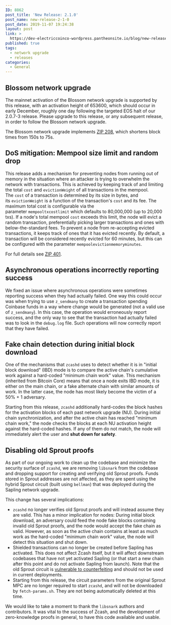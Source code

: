 ```yaml
---
ID: 8862
post_title: 'New Release: 2.1.0'
post_name: new-release-2-1-0
post_date: 2019-11-07 19:24:38
layout: post
link: >
  https://dev-electriccoinco-wordpress.pantheonsite.io/blog/new-release-2-1-0/
published: true
tags:
  - network upgrade
  - releases
categories:
  - General
---
```

<!-- wp:heading -->
<h2>Blossom network upgrade</h2>
<!-- /wp:heading -->

<!-- wp:paragraph -->
<p>The mainnet activation of the Blossom network upgrade is supported by this release, with an activation height of 653600, which should occur in early December, roughly one day following the targeted EOS halt of our 2.0.7-3 release. Please upgrade to this release, or any subsequent release, in order to follow the Blossom network upgrade.</p>
<!-- /wp:paragraph -->

<!-- wp:paragraph -->
<p>The Blossom network upgrade implements <a href="https://zips.z.cash/zip-0208">ZIP 208</a>, which shortens block times from 150s to 75s.</p>
<!-- /wp:paragraph -->

<!-- wp:heading -->
<h2>DoS mitigation: Mempool size limit and random drop</h2>
<!-- /wp:heading -->

<!-- wp:paragraph -->
<p>This release adds a mechanism for preventing nodes from running out of memory in the situation where an attacker is trying to overwhelm the network with transactions. This is achieved by keeping track of and limiting the total <code>cost</code> and <code>evictionWeight</code> of all transactions in the mempool. The <code>cost</code> of a transaction is determined by its size in bytes, and its <code>evictionWeight</code> is a function of the transaction's <code>cost</code> and its fee. The maximum total cost is configurable via the parameter <code>mempooltxcostlimit</code> which defaults to 80,000,000 (up to 20,000 txs). If a node's total mempool <code>cost</code> exceeds this limit, the node will evict a random transaction, preferentially picking larger transactions and ones with below-the-standard fees. To prevent a node from re-accepting evicted transactions, it keeps track of ones that it has evicted recently. By default, a transaction will be considered recently evicted for 60 minutes, but this can be configured with the parameter <code>mempoolevictionmemoryminutes</code>.</p>
<!-- /wp:paragraph -->

<!-- wp:paragraph -->
<p>For full details see&nbsp;<a href="https://github.com/zcash/zips/pull/275">ZIP 401</a>.</p>
<!-- /wp:paragraph -->

<!-- wp:heading -->
<h2>Asynchronous operations incorrectly reporting success</h2>
<!-- /wp:heading -->

<!-- wp:paragraph -->
<p>We fixed an issue where asynchronous operations were sometimes reporting success when they had actually failed. One way this could occur was when trying to use <code>z_sendmany</code> to create a transaction spending Coinbase funds in a way where change would be generated (not a valid use of <code>z_sendmany</code>). In this case, the operation would erroneously report success, and the only way to see that the transaction had actually failed was to look in the <code>debug.log</code> file. Such operations will now correctly report that they have failed.</p>
<!-- /wp:paragraph -->

<!-- wp:heading -->
<h2>Fake chain detection during initial block download</h2>
<!-- /wp:heading -->

<!-- wp:paragraph -->
<p>One of the mechanisms that&nbsp;<code>zcashd</code>&nbsp;uses to detect whether it is in "initial block download" (IBD) mode is to compare the active chain's cumulative work against a hard-coded "minimum chain work" value. This mechanism (inherited from Bitcoin Core) means that once a node exits IBD mode, it is either on the main chain, or a fake alternate chain with similar amounts of work. In the latter case, the node has most likely become the victim of a 50% + 1 adversary.</p>
<!-- /wp:paragraph -->

<!-- wp:paragraph -->
<p>Starting from this release, <code>zcashd</code> additionally hard-codes the block hashes for the activation blocks of each past network upgrade (NU). During initial chain synchronization, and after the active chain has reached "minimum chain work," the node checks the blocks at each NU activation height against the hard-coded hashes. If any of them do not match, the node will immediately alert the user and <strong>shut down for safety</strong>.</p>
<!-- /wp:paragraph -->

<!-- wp:heading -->
<h2>Disabling old Sprout proofs</h2>
<!-- /wp:heading -->

<!-- wp:paragraph -->
<p>As part of our ongoing work to clean up the codebase and minimize the security surface of <code>zcashd</code>, we are removing <code>libsnark</code> from the codebase and dropping support for creating and verifying old Sprout proofs. Funds stored in Sprout addresses are not affected, as they are spent using the hybrid Sprout circuit (built using <code>bellman</code>) that was deployed during the Sapling network upgrade.</p>
<!-- /wp:paragraph -->

<!-- wp:paragraph -->
<p>This change has several implications:</p>
<!-- /wp:paragraph -->

<!-- wp:list -->
<ul><li><code>zcashd</code> no longer verifies old Sprout proofs and will instead assume they are valid. This has a minor implication for nodes: During initial block download, an adversary could feed the node fake blocks containing invalid old Sprout proofs, and the node would accept the fake chain as valid. However, as soon as the active chain contains at least as much work as the hard-coded "minimum chain work" value, the node will detect this situation and shut down.</li><li>Shielded transactions can no longer be created before Sapling has activated. This does not affect Zcash itself, but it will affect downstream codebases that have not yet activated Sapling (or that start a new chain after this point and do not activate Sapling from launch). Note that the old Sprout circuit is <a href="https://z.cash/support/security/announcements/security-announcement-2019-02-05-cve-2019-7167/">vulnerable to counterfeiting</a> and should not be used in current deployments.</li><li>Starting from this release, the circuit parameters from the original Sprout MPC are no longer required to start <code>zcashd</code>, and will not be downloaded by <code>fetch-params.sh</code>. They are not being automatically deleted at this time.</li></ul>
<!-- /wp:list -->

<!-- wp:paragraph -->
<p>We would like to take a moment to thank the&nbsp;<code>libsnark</code>&nbsp;authors and contributors. It was vital to the success of Zcash, and the development of zero-knowledge proofs in general, to have this code available and usable.</p>
<!-- /wp:paragraph -->